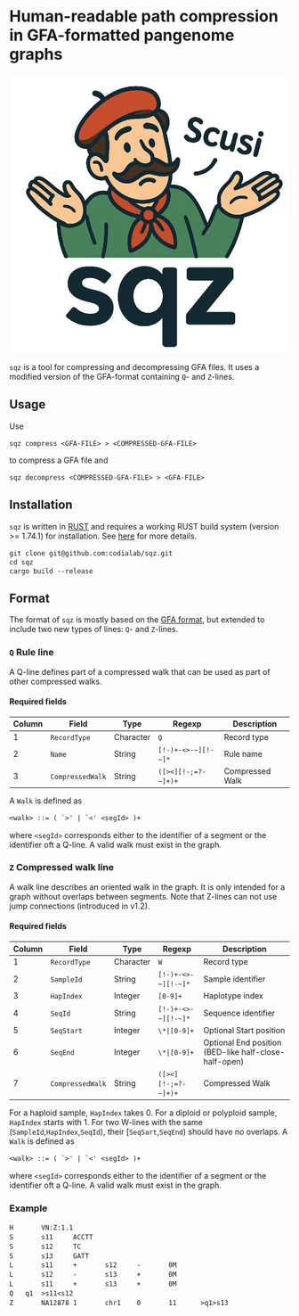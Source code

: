 # Human-readable path compression in GFA-formatted pangenome graphs

<p align="center">
  <img src="logo.png" height=500px />
</p>


`sqz` is a tool for compressing and decompressing GFA files. It uses a modified version of the GFA-format containing `Q`- and `Z`-lines.

## Usage

Use
```
sqz compress <GFA-FILE> > <COMPRESSED-GFA-FILE>
```
to compress a GFA file and
```
sqz decompress <COMPRESSED-GFA-FILE> > <GFA-FILE>
```

## Installation
`sqz` is written in [RUST](https://rust-lang.org) and requires a working RUST build system (version >= 1.74.1) for installation. See [here](https://www.rust-lang.org/tools/install) for more details.

```
git clone git@github.com:codialab/sqz.git
cd sqz
cargo build --release
```

## Format
The format of `sqz` is mostly based on the [GFA format](https://gfa-spec.github.io/GFA-spec/GFA1.html), but extended to include two new types of lines: `Q`- and `Z`-lines.
### `Q` Rule line

A Q-line defines part of a compressed walk that can be used as part of other
compressed walks.

#### Required fields

| Column | Field             | Type      | Regexp              | Description
|--------|-------------------|-----------|---------------------|------------
| 1      | `RecordType`      | Character | `Q`                 | Record type
| 2      | `Name`            | String    | `[!-)+-<>-~][!-~]*` | Rule name
| 3      | `CompressedWalk`  | String    | `([><][!-;=?-~]+)+` | Compressed Walk

A `Walk` is defined as
```txt
<walk> ::= ( `>' | `<' <segId> )+
```
where `<segId>` corresponds either to the identifier of a segment or the
identifier oft a Q-line. A valid walk must exist in the graph.


### `Z` Compressed walk line

A walk line describes an oriented walk in the graph. It is only intended for a
graph without overlaps between segments.
Note that Z-lines can not use jump connections (introduced in v1.2).

#### Required fields

| Column | Field             | Type      | Regexp                   | Description
|--------|-------------------|-----------|--------------------------|------------
| 1      | `RecordType`      | Character | `W`                      | Record type
| 2      | `SampleId`        | String    | `[!-)+-<>-~][!-~]*`      | Sample identifier
| 3      | `HapIndex`        | Integer   | `[0-9]+`                 | Haplotype index
| 4      | `SeqId`           | String    | `[!-)+-<>-~][!-~]*`      | Sequence identifier
| 5      | `SeqStart`        | Integer   | `\*\|[0-9]+`             | Optional Start position
| 6      | `SeqEnd`          | Integer   | `\*\|[0-9]+`             | Optional End position (BED-like half-close-half-open)
| 7      | `CompressedWalk`  | String    | `([><][!-;=?-~]+)+`      | Compressed Walk

For a haploid sample, `HapIndex` takes 0. For a diploid or polyploid sample,
`HapIndex` starts with 1. For two W-lines with the same
(`SampleId`,`HapIndex`,`SeqId`), their [`SeqSart`,`SeqEnd`) should have no
overlaps. A `Walk` is defined as
```txt
<walk> ::= ( `>' | `<' <segId> )+
```
where `<segId>` corresponds either to the identifier of a segment or the
identifier oft a Q-line. A valid walk must exist in the graph.

### Example

```txt
H       VN:Z:1.1
S       s11     ACCTT
S       s12     TC
S       s13     GATT
L       s11     +       s12     -       0M
L       s12     -       s13     +       0M
L       s11     +       s13     +       0M
Q   q1  >s11<s12
Z       NA12878 1       chr1    0       11      >q1>s13
